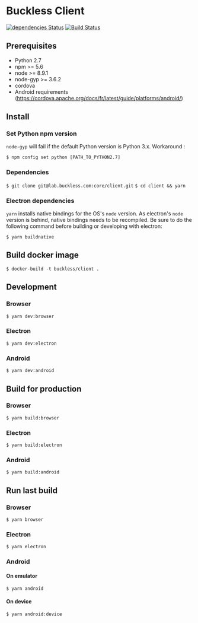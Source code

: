# Buckless Client

[![dependencies Status](https://david-dm.org/buckless-team/client/status.png)](https://david-dm.org/buckless-team/client)
[![Build Status](https://travis-ci.org/buckless-team/client.svg?branch=master)](https://travis-ci.org/buckless-team/client)

## Prerequisites
- Python 2.7
- npm >= 5.6
- node >= 8.9.1
- node-gyp >= 3.6.2
- cordova
- Android requirements (https://cordova.apache.org/docs/fr/latest/guide/platforms/android/)


## Install
### Set Python npm version
`node-gyp` will fail if the default Python version is Python 3.x. Workaround :

`$ npm config set python [PATH_TO_PYTHON2.7]`

### Dependencies
`$ git clone git@lab.buckless.com:core/client.git`
`$ cd client && yarn`

### Electron dependencies
`yarn` installs native bindings for the OS's `node` version. As electron's `node` version is behind, native bindings needs to be recompiled. Be sure to do the following command before building or developing with electron:

`$ yarn buildnative`

## Build docker image
`$ docker-build -t buckless/client .`

## Development
### Browser
`$ yarn dev:browser`

### Electron
`$ yarn dev:electron`

### Android
`$ yarn dev:android`


## Build for production
### Browser
`$ yarn build:browser`

### Electron
`$ yarn build:electron`

### Android
`$ yarn build:android`


## Run last build
### Browser
`$ yarn browser`

### Electron
`$ yarn electron`

### Android
#### On emulator
`$ yarn android`

#### On device
`$ yarn android:device`
